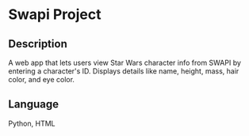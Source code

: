 # Swapi Project

## Description
A web app that lets users view Star Wars character info from SWAPI by entering a character's ID. Displays details like name, height, mass, hair color, and eye color.


## Language
Python, HTML
